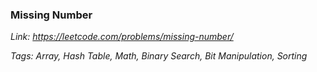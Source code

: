 ### Missing Number

_Link: https://leetcode.com/problems/missing-number/_

_Tags: Array, Hash Table, Math, Binary Search, Bit Manipulation, Sorting_
